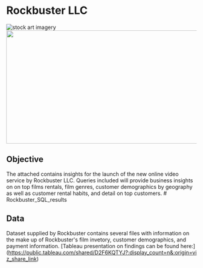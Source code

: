 # Rockbuster LLC
![stock art imagery]()  
<img src="https://media.istockphoto.com/id/584570368/photo/father-and-daughter-day.jpg?s=2048x2048&w=is&k=20&c=QW-mPPjZR5q9lqP1bhINWbRumh5QXiZr5CN6VYQderc=" width="1000" height="300">

## Objective
The attached contains insights for the launch of the new online video service by Rockbuster LLC. Queries included will provide business insights on on top films rentals, film genres, customer demographics by geography as well as customer rental habits, and detail on top customers. # Rockbuster_SQL_results

## Data
Dataset supplied by Rockbuster contains several files with information on the make up of Rockbuster's film invetory, customer demographics, and payment information.
[Tableau presentation on findings can be found here:] (https://public.tableau.com/shared/D2F6KQTYJ?:display_count=n&:origin=viz_share_link)
